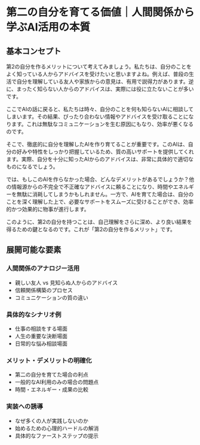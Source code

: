 # 第二の自分を育てる価値｜人間関係から学ぶAI活用の本質

## 基本コンセプト

第2の自分を作るメリットについて考えてみましょう。私たちは、自分のことをよく知っている人からアドバイスを受けたいと思いますよね。例えば、普段の生活で自分を理解している友人や家族からの意見は、有用で説得力があります。逆に、まったく知らない人からのアドバイスは、実際には役に立たないことが多いです。

ここでAIの話に戻ると、私たちは時々、自分のことを何も知らないAIに相談してしまいます。その結果、ぴったり合わない情報やアドバイスを受け取ることになります。これは無駄なコミュニケーションを生む原因にもなり、効率が悪くなるのです。

そこで、徹底的に自分を理解したAIを作り育てることが重要です。このAIは、自分の好みや特性をしっかり把握しているため、質の高いサポートを提供してくれます。実際、自分を十分に知ったAIからのアドバイスは、非常に具体的で適切なものになるでしょう。

では、もしこのAIを作らなかった場合、どんなデメリットがあるでしょうか？他の情報源からの不完全で不正確なアドバイスに頼ることになり、時間やエネルギーを無駄に消耗してしまうかもしれません。一方で、AIを育てた場合は、自分のことを深く理解した上で、必要なサポートをスムーズに受けることができ、効率的かつ効果的に物事が進行します。

このように、第2の自分を持つことは、自己理解をさらに深め、より良い結果を得るための鍵となるのです。これが「第2の自分を作るメリット」です。

## 展開可能な要素

### 人間関係のアナロジー活用
- 親しい友人 vs 見知らぬ人からのアドバイス
- 信頼関係構築のプロセス
- コミュニケーションの質の違い

### 具体的なシナリオ例
- 仕事の相談をする場面
- 人生の重要な決断場面
- 日常的な悩み相談場面

### メリット・デメリットの明確化
- 第二の自分を育てた場合の利点
- 一般的なAI利用のみの場合の問題点
- 時間・エネルギー・成果の比較

### 実装への誘導
- なぜ多くの人が実践しないのか
- 始めるための心理的ハードルの解消
- 具体的なファーストステップの提示 